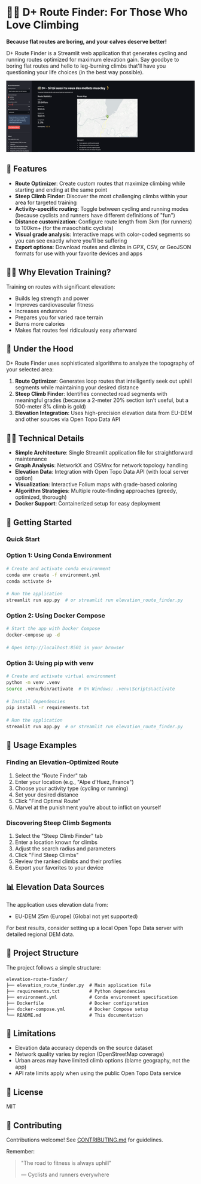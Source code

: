 # 🚵‍♂️ D+ Route Finder: For Those Who Love Climbing

**Because flat routes are boring, and your calves deserve better!**

D+ Route Finder is a Streamlit web application that generates cycling and running routes optimized for maximum elevation gain. Say goodbye to boring flat routes and hello to leg-burning climbs that'll have you questioning your life choices (in the best way possible).

![D+ Route Finder Demo](docs/images/demo_screenshot.png)

## 🌄 Features

- **Route Optimizer**: Create custom routes that maximize climbing while starting and ending at the same point
- **Steep Climb Finder**: Discover the most challenging climbs within your area for targeted training
- **Activity-specific routing**: Toggle between cycling and running modes (because cyclists and runners have different definitions of "fun")
- **Distance customization**: Configure route length from 3km (for runners) to 100km+ (for the masochistic cyclists)
- **Visual grade analysis**: Interactive maps with color-coded segments so you can see exactly where you'll be suffering
- **Export options**: Download routes and climbs in GPX, CSV, or GeoJSON formats for use with your favorite devices and apps

## 🏋️‍♀️ Why Elevation Training?

Training on routes with significant elevation:
- Builds leg strength and power
- Improves cardiovascular fitness
- Increases endurance
- Prepares you for varied race terrain
- Burns more calories
- Makes flat routes feel ridiculously easy afterward

## 🧠 Under the Hood

D+ Route Finder uses sophisticated algorithms to analyze the topography of your selected area:

1. **Route Optimizer**: Generates loop routes that intelligently seek out uphill segments while maintaining your desired distance
2. **Steep Climb Finder**: Identifies connected road segments with meaningful grades (because a 2-meter 20% section isn't useful, but a 500-meter 8% climb is gold)
3. **Elevation Integration**: Uses high-precision elevation data from EU-DEM and other sources via Open Topo Data API

## 👩‍💻 Technical Details

- **Simple Architecture**: Single Streamlit application file for straightforward maintenance
- **Graph Analysis**: NetworkX and OSMnx for network topology handling
- **Elevation Data**: Integration with Open Topo Data API (with local server option)
- **Visualization**: Interactive Folium maps with grade-based coloring
- **Algorithm Strategies**: Multiple route-finding approaches (greedy, optimized, thorough)
- **Docker Support**: Containerized setup for easy deployment

## 🚀 Getting Started

### Quick Start

### Option 1: Using Conda Environment

```bash
# Create and activate conda environment
conda env create -f environment.yml
conda activate d+

# Run the application
streamlit run app.py  # or streamlit run elevation_route_finder.py
```

### Option 2: Using Docker Compose

```bash
# Start the app with Docker Compose
docker-compose up -d

# Open http://localhost:8501 in your browser
```

### Option 3: Using pip with venv

```bash
# Create and activate virtual environment
python -m venv .venv
source .venv/bin/activate  # On Windows: .venv\Scripts\activate

# Install dependencies
pip install -r requirements.txt

# Run the application
streamlit run app.py  # or streamlit run elevation_route_finder.py
```

## 🧪 Usage Examples

### Finding an Elevation-Optimized Route

1. Select the "Route Finder" tab
2. Enter your location (e.g., "Alpe d'Huez, France")
3. Choose your activity type (cycling or running)
4. Set your desired distance
5. Click "Find Optimal Route"
6. Marvel at the punishment you're about to inflict on yourself

### Discovering Steep Climb Segments

1. Select the "Steep Climb Finder" tab
2. Enter a location known for climbs
3. Adjust the search radius and parameters
4. Click "Find Steep Climbs"
5. Review the ranked climbs and their profiles
6. Export your favorites to your device

## 📊 Elevation Data Sources

The application uses elevation data from:
- EU-DEM 25m (Europe) (Global not yet supported)

For best results, consider setting up a local Open Topo Data server with detailed regional DEM data.

## 📁 Project Structure

The project follows a simple structure:

```
elevation-route-finder/
├── elevation_route_finder.py  # Main application file
├── requirements.txt           # Python dependencies
├── environment.yml            # Conda environment specification
├── Dockerfile                 # Docker configuration
├── docker-compose.yml         # Docker Compose setup
└── README.md                  # This documentation
```

## 🚧 Limitations

- Elevation data accuracy depends on the source dataset
- Network quality varies by region (OpenStreetMap coverage)
- Urban areas may have limited climb options (blame geography, not the app)
- API rate limits apply when using the public Open Topo Data service

## 📜 License

MIT

## 👐 Contributing

Contributions welcome! See [CONTRIBUTING.md](CONTRIBUTING.md) for guidelines.

Remember:
> "The road to fitness is always uphill"
>
> — Cyclists and runners everywhere